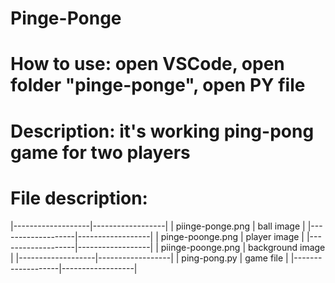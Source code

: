 # Pinge-Ponge
# How to use: open VSCode, open folder "pinge-ponge", open PY file
# Description: it's working ping-pong game for two players
# File description:

|-------------------|------------------|
| piinge-ponge.png  | ball image       |
|-------------------|------------------|
| pinge-poonge.png  | player image     |
|-------------------|------------------|
| piinge-poonge.png | background image |
|-------------------|------------------|
| ping-pong.py      | game file        |
|-------------------|------------------|
